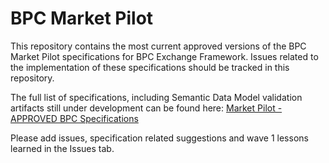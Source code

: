 # BPC Market Pilot
   
This repository contains the most current approved versions of the BPC Market Pilot specifications for BPC Exchange Framework. Issues related to the implementation of these specifications should be tracked in this repository.

The full list of specifications, including Semantic Data Model validation artifacts still under development can be found here: [Market Pilot - APPROVED BPC Specifications](https://drive.google.com/drive/folders/1kO2lNOd6gCNwK-H06DEqeYw3sdUBFCSb?usp=sharing)

Please add issues, specification related suggestions and wave 1 lessons learned in the Issues tab.
